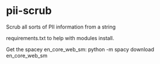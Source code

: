 # pii-scrub
Scrub all sorts of PII information from a string

requirements.txt to help with modules install.

Get the spacey en_core_web_sm:
python -m spacy download en_core_web_sm

